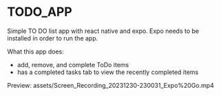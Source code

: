 # TODO_APP
Simple TO DO list app with react native and expo.
Expo needs to be installed in order to run the app.

What this app does: 
- add, remove, and complete ToDo items
- has a completed tasks tab to view the recently completed items

Preview:
assets/Screen_Recording_20231230-230031_Expo%20Go.mp4
